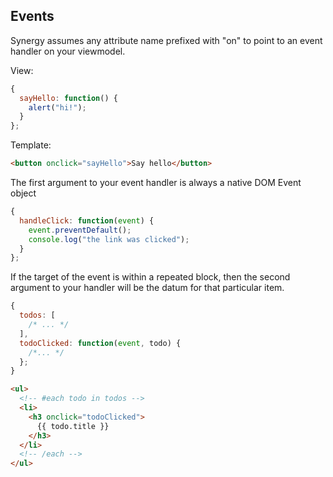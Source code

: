 ## Events

Synergy assumes any attribute name prefixed with
"on" to point to an event handler on your
viewmodel.

View:

```js
{
  sayHello: function() {
    alert("hi!");
  }
};
```

Template:

```html
<button onclick="sayHello">Say hello</button>
```

The first argument to your event handler is always
a native DOM Event object

```js
{
  handleClick: function(event) {
    event.preventDefault();
    console.log("the link was clicked");
  }
};
```

If the target of the event is within a repeated
block, then the second argument to your handler
will be the datum for that particular item.

```js
{
  todos: [
    /* ... */
  ],
  todoClicked: function(event, todo) {
    /*... */
  };
}
```

```html
<ul>
  <!-- #each todo in todos -->
  <li>
    <h3 onclick="todoClicked">
      {{ todo.title }}
    </h3>
  </li>
  <!-- /each -->
</ul>
```
